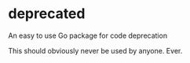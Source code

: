 # deprecated
An easy to use Go package for code deprecation

This should obviously never be used by anyone. Ever. 
